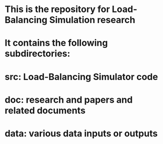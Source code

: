 # This is the repository for Load-Balancing Simulation research
# It contains the following subdirectories:
#   src: Load-Balancing Simulator code
#   doc: research and papers and related documents
#   data: various data inputs or outputs
